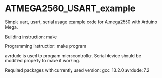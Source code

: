 # ATMEGA2560_USART_example
Simple uart, usart, serial usage example code for Atmega2560 with Arduino Mega.

Building instruction:
make

Programming instruction: 
make program 

avrdude is used to program microcontroller.
Serial device should be modified properly to make it working.


Required packages with currently used version:
gcc: 13.2.0
avrdude: 7.2
